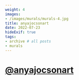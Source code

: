 ```yaml
---
weight: 4
images:
- /images/murals/murals-4.jpg
title: anyajocsonart
date: 2022-07-23
hideExif: true
tags:
- archive # all posts
- murals
---
```


# [@anyajocsonart](https://www.instagram.com/anyajocsonart/)
